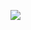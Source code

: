![](https://github-readme-stats.vercel.app/api/wakatime?username=datablets&bg_color=2D3748&title_color=d7b037&icon_color=2F855A&text_color=ffffff&custom_title=Wakapi%20Week%20Stats&layout=compact)
